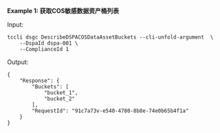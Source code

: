 **Example 1: 获取COS敏感数据资产桶列表**



Input: 

```
tccli dsgc DescribeDSPACOSDataAssetBuckets --cli-unfold-argument  \
    --DspaId dspa-001 \
    --ComplianceId 1
```

Output: 
```
{
    "Response": {
        "Buckets": [
            "bucket_1",
            "bucket_2"
        ],
        "RequestId": "91c7a73v-e540-4780-8b8e-74e0b65b4f1a"
    }
}
```

